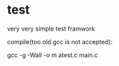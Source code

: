 test
====

very very simple test framwork

compile(too old gcc is not accepted):

gcc -g -Wall -o m atest.c main.c


